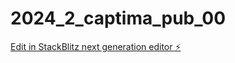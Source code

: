 # 2024_2_captima_pub_00

[Edit in StackBlitz next generation editor ⚡️](https://stackblitz.com/~/github.com/yujinjeong0917/2024_2_captima_pub_00)